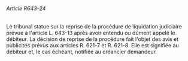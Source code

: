 ###### Article R643-24

Le tribunal statue sur la reprise de la procédure de liquidation judiciaire prévue à l'article L. 643-13 après avoir entendu ou dûment appelé le débiteur. La décision de reprise de la procédure fait l'objet des avis et publicités prévus aux articles R. 621-7 et R. 621-8. Elle est signifiée au débiteur et, le cas échéant, notifiée au créancier demandeur.

